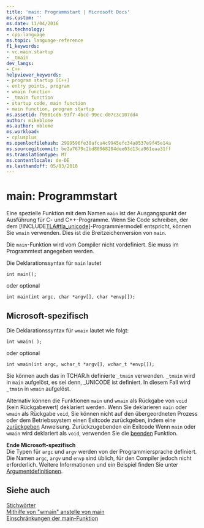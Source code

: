 ```yaml
---
title: 'main: Programmstart | Microsoft Docs'
ms.custom: ''
ms.date: 11/04/2016
ms.technology:
- cpp-language
ms.topic: language-reference
f1_keywords:
- vc.main.startup
- _tmain
dev_langs:
- C++
helpviewer_keywords:
- program startup [C++]
- entry points, program
- wmain function
- _tmain function
- startup code, main function
- main function, program startup
ms.assetid: f9581cd6-93f7-4bcd-99ec-d07c3c107dd4
author: mikeblome
ms.author: mblome
ms.workload:
- cplusplus
ms.openlocfilehash: 2999596fe30afca4c9945efc34a8537e9f45e14a
ms.sourcegitcommit: be2a7679c2bd80968204dee03d13ca961eaa31ff
ms.translationtype: MT
ms.contentlocale: de-DE
ms.lasthandoff: 05/03/2018
---
```

# <a name="main-program-startup"></a>main: Programmstart
Eine spezielle Funktion mit dem Namen `main` ist der Ausgangspunkt der Ausführung für C- und C++-Programme. Wenn Sie Code schreiben, der dem [!INCLUDE[TLA#tla_unicode](../atl-mfc-shared/reference/includes/tlasharptla_unicode_md.md)]-Programmiermodell entspricht, können Sie `wmain` verwenden. Dies ist die Breitzeichenversion von `main`.  
  
 Die `main`-Funktion wird vom Compiler nicht vordefiniert. Sie muss im Programmtext angegeben werden.  
  
 Die Deklarationssyntax für `main` lautet  
  
```  
int main();  
```  
  
 oder optional  
  
```  
int main(int argc, char *argv[], char *envp[]);  
```  
  
## <a name="microsoft-specific"></a>Microsoft-spezifisch  
 Die Deklarationssyntax für `wmain` lautet wie folgt:  
  
```  
int wmain( );  
```  
  
 oder optional  
  
```  
int wmain(int argc, wchar_t *argv[], wchar_t *envp[]);  
```  
  
 Sie können auch das in TCHAR.h definierte `_tmain` verwenden. `_tmain` wird in `main` aufgelöst, es sei denn, _UNICODE ist definiert. In diesem Fall wird `_tmain` in `wmain` aufgelöst.  
  
 Alternativ können die Funktionen `main` und `wmain` als Rückgabe von `void` (kein Rückgabewert) deklariert werden. Wenn Sie deklarieren `main` oder `wmain` als Rückgabe `void`, Sie können nicht auf den übergeordneten Prozess oder dem Betriebssystem einen Exitcode zurückgeben, indem eine [zurückgeben](../cpp/return-statement-in-program-termination-cpp.md) Anweisung. Zurückzugebenden ein Exitcode Wenn `main` oder `wmain` wird deklariert als `void`, verwenden Sie die [beenden](../cpp/exit-function.md) Funktion.  
  
**Ende Microsoft-spezifisch**  
 Die Typen für `argc` und `argv` werden von der Programmiersprache definiert. Die Namen `argc`, `argv` und `envp` sind üblich, für den Compiler jedoch nicht erforderlich. Weitere Informationen und ein Beispiel finden Sie unter [Argumentdefinitionen](../cpp/argument-definitions.md).  
  
## <a name="see-also"></a>Siehe auch  
 [Stichwörter](../cpp/keywords-cpp.md)   
 [Mithilfe von "wmain" anstelle von main](../cpp/using-wmain-instead-of-main.md)   
 [Einschränkungen der main-Funktion](../cpp/main-function-restrictions.md)